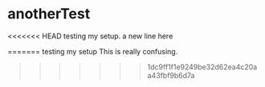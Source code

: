 # anotherTest
<<<<<<< HEAD
testing my setup. 
a new line here


=======
testing my setup
This is really confusing.
>>>>>>> 1dc9ff1f1e9249be32d62ea4c20aa43fbf9b6d7a
